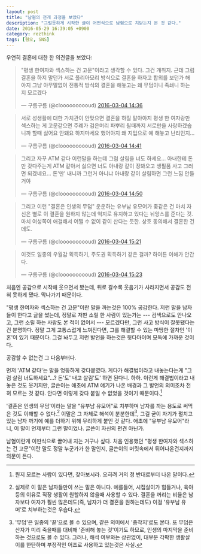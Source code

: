 ```yaml
---
layout: post
title: "남혐의 전개 과정을 보았다"
description: "그럴듯하게 시작한 글이 어떤식으로 남혐으로 치닫는지 본 것 같다."
date: 2016-05-29 16:39:05 +0900
category: rezthink
tags: [혐오, SNS]
---
```


우연히 결혼에 대한 한 의견글을 보았다:


<blockquote class="twitter-tweet" data-lang="ko"><p lang="ko" dir="ltr">&quot;평생 한여자와 섹스하는 건 고문&quot;이라고 생각할 수 있다. 그건 개취지. 근데 그럼 결혼을 하지 말던가 서로 폴리아모리 방식으로 결혼을 하자고 합의를 보던가 해야지 그냥 아무말없이 전통적 방식의 결혼을 해놓고는 왜 무덤이니 족쇄니 하는지 모르겠다</p>&mdash; 구름구름 (@cloooooooooud) <a href="https://twitter.com/cloooooooooud/status/705627978252746752">2016-03-04 14:36</a></blockquote>

<blockquote class="twitter-tweet" data-conversation="none" data-lang="ko"><p lang="ko" dir="ltr">서로 성생활에 대한 가치관이 안맞으면 결혼을 하질 말아야지 평생 한 여자랑만 섹스하는 게 고문같으면 주례가 검은머리 파뿌리 될때까지 서로만을 사랑하겠습니까 할때 싫어요 안돼요 하지마세요 했어야지 왜 지입으로 예 해놓고 난리인지...</p>&mdash; 구름구름 (@cloooooooooud) <a href="https://twitter.com/cloooooooooud/status/705629129509449732">2016-03-04 14:41</a></blockquote>

<blockquote class="twitter-tweet" data-conversation="none" data-lang="ko"><p lang="ko" dir="ltr">그리고 자꾸 ATM 같다 이런말을 하는데 그럼 살림을 너도 하세요... 아내한테 돈만 갖다주는게 ATM 같아서 싫으면 너도 아내랑 같이 장봐오고 생필품 사고 그러면 되겠네요... 돈&#39;만&#39; 내니까 그런거 아니냐 아내랑 같이 살림하면 그런 느낌 안들거야</p>&mdash; 구름구름 (@cloooooooooud) <a href="https://twitter.com/cloooooooooud/status/705631492098002944">2016-03-04 14:50</a></blockquote>

<blockquote class="twitter-tweet" data-conversation="none" data-lang="ko"><p lang="ko" dir="ltr">그리고 이런 &quot;결혼은 인생의 무덤&quot; 운운하는 유부남 유모어가 좆같은 건 마치 자신은 별로 이 결혼을 원하지 않는데 억지로 유지하고 있다는 뉘앙스를 준다는 것. 마치 여성쪽이 애걸해서 어쩔 수 없이 같이 산다는 듯한. 상호 동의해서 결혼한 건데도.</p>&mdash; 구름구름 (@cloooooooooud) <a href="https://twitter.com/cloooooooooud/status/705639222158315520">2016-03-04 15:21</a></blockquote>

<blockquote class="twitter-tweet" data-conversation="none" data-lang="ko"><p lang="ko" dir="ltr">이것도 일종의 우월감 획득하기, 주도권 획득하기 같은 걸까? 하여튼 이해가 안간다.</p>&mdash; 구름구름 (@cloooooooooud) <a href="https://twitter.com/cloooooooooud/status/705639739412471809">2016-03-04 15:23</a></blockquote>

<script async src="//platform.twitter.com/widgets.js" charset="utf-8"></script>


처음엔 공감으로 시작해 웃으면서 봤는데, 뒤로 갈수록 웃음기가 사라지면서 공감도 전혀 못하게 됐다. 막나가기 때문이다.

"평생 한여자와 섹스하는 건 고문"이란 말을 까는것은 100% 공감한다. 저런 말을 남자들이 한다고 글을 썼는데, 정말로 저딴 소릴 한 사람이 있는가는 --- 검색으로도 안나오고, 그런 소릴 하는 사람도 본 적이 없어서 --- 모르겠다만, 그런 사고 방식이 잘못됐다는건 분명하다. 정말 그게 고통스럽게 느껴진다면, 그를 해결할 수 있는 마땅한 절차인 '이혼'이 있기 때문이다. 그걸 놔두고 저런 발언을 하는것은 뒷다마이며 모독에 가까운 것이다.

공감할 수 없는건 그 다음부터다.

먼저 'ATM 같다'는 말을 엉뚱하게 갖다붙였다. 게다가 해결법이라고 내놓는다는게 "그럼 살림 너도하세요"...? 돈'도' 내고 살림'도' 하면 된다니. 하하. 이런게 해결법이라고 내놓은 것도 웃기지만, 글쓴이는 애초에 ATM 얘기가 나온 배경과 그 발언의 의미조차 전혀 모르는 것 같다. 안다면 이렇게 갖다 붙일 수 없었을 것이기 때문이다.[^1]

[^1]: 뭔지 모르는 사람이 있다면, 찾아보시라. 오히려 거의 정 반대로부터 나온 말이다.

'결혼은 인생의 무덤'이라는 말을 "유부남 유모어"로 치부하며 남자를 까는 용도로 써먹은 것도 이해할 수 없다.[^2] 이말은 그 자체로 해석이 분분한데[^3], 그걸 굳이 자기가 펼치고 있는 남자 까기에 예를 더하기 위해 무리하게 붙인 것 같다. 애초에 "유부남 유모어"라니, 이 말이 언제부터 그런 말이었나. 글쓴이 자신의 편견 아닌가.

[^2]: 실제로 이 말은 남자들만이 쓰는 말은 아니다. 예를들어, 시집살이가 힘들거나, 육아 등의 이유로 직장 생활이 원할하지 않을때 사용할 수 있다. 결혼을 꺼리는 비율은 남자보다 여자가 훨씬 많은데도(즉, 남자가 더 결혼을 원하는데도) 이걸 '유부남 유머'로 치부하는것은 우습다.

[^3]: '무덤'은 일종의 '끝'으로 볼 수 있으며, 같은 의미에서 '종착지'로도 본다. 또 무덤은 산자가 미리 죽을때를 대비해 '준비해 놓는 것'이기도 하므로, 인생의 마지막을 준비하는 것으로도 볼 수 있다. 그러나, 해석 여부와는 상관없이, 대부분 각팍한 생활살이를 한탄하며 부정적인 어조로 사용하고 있는것은 사실.

남혐이란게 이딴식으로 끌어내 지는 거구나 싶다.
처음 인용했던 "평생 한여자와 섹스하는 건 고문"이란 말도 정말 누군가가 한 말인지, 글쓴이의 머릿속에서 튀어나온건지까지 의문이 든다.
